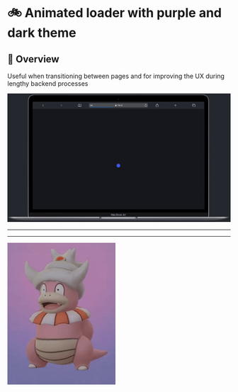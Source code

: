 #  :bike: Animated loader with purple and dark theme

## :scroll: Overview
Useful when transitioning between pages and for improving the UX during lengthy backend processes

![screenshot](pics/screengif.gif)

***
***

![screenshot](pics/slowking.gif "...Then teach and guide yourself")